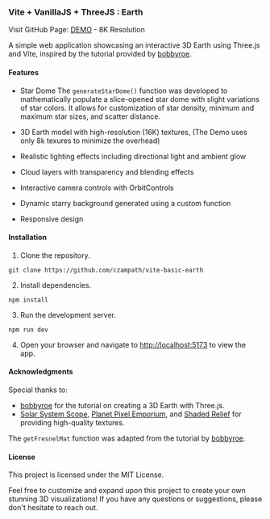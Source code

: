 ### Vite + VanillaJS + ThreeJS : Earth

Visit GitHub Page: [DEMO](https://czampath.github.io/vite-basic-earth/) - 8K Resolution

A simple web application showcasing an interactive 3D Earth using Three.js and Vite, inspired by the tutorial provided by [bobbyroe](https://github.com/bobbyroe/threejs-earth).

#### Features

- Star Dome
The `generateStarDome()` function was developed to mathematically populate a slice-opened star dome with slight variations of star colors. It allows for customization of star density, minimum and maximum star sizes, and scatter distance.

- 3D Earth model with high-resolution (16K) textures, (The Demo uses only 8k texures to minimize the overhead)
- Realistic lighting effects including directional light and ambient glow
- Cloud layers with transparency and blending effects
- Interactive camera controls with OrbitControls
- Dynamic starry background generated using a custom function
- Responsive design

#### Installation

1. Clone the repository.
```
git clone https://github.com/czampath/vite-basic-earth
```

2. Install dependencies.
```
npm install
```

3. Run the development server.
```
npm run dev
```

4. Open your browser and navigate to [http://localhost:5173](http://localhost:5173) to view the app.


#### Acknowledgments

Special thanks to:
- [bobbyroe](https://github.com/bobbyroe) for the tutorial on creating a 3D Earth with Three.js.
- [Solar System Scope](https://www.solarsystemscope.com/textures/), [Planet Pixel Emporium](https://planetpixelemporium.com/), and [Shaded Relief](https://www.shadedrelief.com/) for providing high-quality textures.

The `getFresnelMat` function was adapted from the tutorial by [bobbyroe](https://github.com/bobbyroe/threejs-earth).

#### License

This project is licensed under the MIT License.

Feel free to customize and expand upon this project to create your own stunning 3D visualizations! If you have any questions or suggestions, please don't hesitate to reach out.
